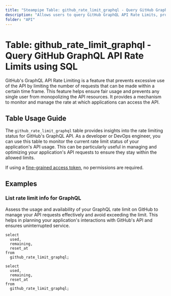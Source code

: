 ```yaml
---
title: "Steampipe Table: github_rate_limit_graphql - Query GitHub GraphQL API Rate Limits using SQL"
description: "Allows users to query GitHub GraphQL API Rate Limits, providing insights into the current rate limit status for the GraphQL API."
folder: "API"
---
```


# Table: github_rate_limit_graphql - Query GitHub GraphQL API Rate Limits using SQL

GitHub's GraphQL API Rate Limiting is a feature that prevents excessive use of the API by limiting the number of requests that can be made within a certain time frame. This feature helps ensure fair usage and prevents any single user from monopolizing the API resources. It provides a mechanism to monitor and manage the rate at which applications can access the API.

## Table Usage Guide

The `github_rate_limit_graphql` table provides insights into the rate limiting status for GitHub's GraphQL API. As a developer or DevOps engineer, you can use this table to monitor the current rate limit status of your application's API usage. This can be particularly useful in managing and optimizing your application's API requests to ensure they stay within the allowed limits.

If using a [fine-grained access token](https://docs.github.com/en/authentication/keeping-your-account-and-data-secure/managing-your-personal-access-tokens#creating-a-fine-grained-personal-access-token), no permissions are required.

## Examples

### List rate limit info for GraphQL
Assess the usage and availability of your GraphQL rate limit on GitHub to manage your API requests effectively and avoid exceeding the limit. This helps in planning your application's interactions with GitHub's API and ensures uninterrupted service.

```sql+postgres
select
  used,
  remaining,
  reset_at
from
  github_rate_limit_graphql;
```

```sql+sqlite
select
  used,
  remaining,
  reset_at
from
  github_rate_limit_graphql;
```